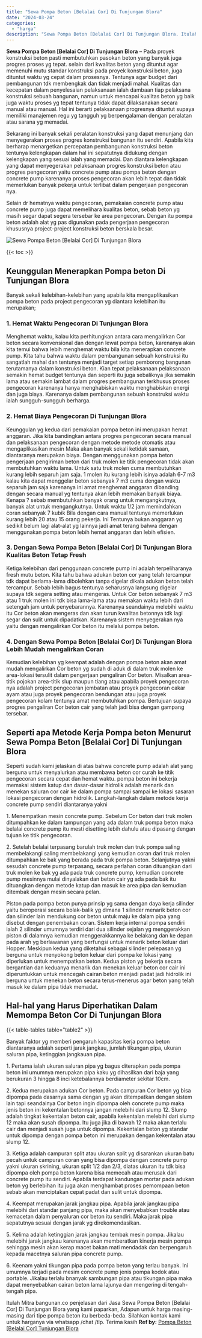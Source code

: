 ```yaml
---
title: "Sewa Pompa Beton [Belalai Cor] Di Tunjungan Blora"
date: "2024-03-24"
categories: 
  - "harga"
description: "Sewa Pompa Beton [Belalai Cor] Di Tunjungan Blora. Itulah Mitra bangunan.co penjelasan dari Jasa Sewa Pompa Beton [Belalai Cor] Di Tunjungan Blora yang kam..."
---
```


**Sewa Pompa Beton \[Belalai Cor\] Di Tunjungan Blora** – Pada proyek konstruksi beton pasti membutuhkan pasokan beton yang banyak juga progres proses yg tepat. selain dari kwalitas beton yang dituntut agar memenuhi mutu standar konstruksi pada proyek konstruksi beton, juga dituntut waktu yg cepat dalam prosesnya. Tentunya agar budget dari pembangunan tdk membengkak dan tidak menjadi mahal. Kualitas dan kecepatan dalam penyelesaian pelaksanaan ialah dambaan tiap pelaksana konstruksi sebuah bangunan, namun untuk mencapai kualitas beton yg baik juga waktu proses yg tepat tentunya tidak dapat dilaksanakan secara manual atau manual. Hal ini berarti pelaksanaan progresnya dituntut supaya memiliki manajemen regu yg tangguh yg berpengalaman dengan peralatan atau sarana yg memadai.

Sekarang ini banyak sekali peralatan konstruksi yang dapat menunjang dan menyegerakan proses progres konstruksi bangunan itu sendiri. Apabila kita berharap menargetkan percepatan pembangunan konstruksi beton tentunya kelengkapan dalam hal ini sepatutnya didukung dengan kelengkapan yang sesuai ialah yang memadai. Dan diantara kelengkapan yang dapat menyegerakan pelaksanaan progres konstruksi beton atau progres pengecoran yaitu concrete pump atau pompa beton dengan concrete pump karenanya proses pengecoran akan lebih tepat dan tidak memerlukan banyak pekerja untuk terlibat dalam pengerjaan pengecoran nya.

Selain dr hematnya waktu pengecoran, pemakaian concrete pump atau concrete pump juga dapat memelihara kualitas beton, sebab beton yg masih segar dapat segera tersebar ke area pengecoran. Dengan itu pompa beton adalah alat yg pas digunakan pada pengerjaan pengecoran khususnya project-project konstruksi beton berskala besar.

![Sewa Pompa Beton [Belalai Cor] Di Tunjungan Blora](/images/sewa-concrete-pump-28.png)

{{< toc >}}

## Keunggulan Menerapkan Pompa beton Di Tunjungan Blora

Banyak sekali kelebihan-kelebihan yang apabila kita mengaplikasikan pompa beton pada project pengecoran yg diantara kelebihan itu merupakan;

### 1\. Hemat Waktu Pengecoran Di Tunjungan Blora

Menghemat waktu, kalau kita perhitungkan antara cara mengalirkan Cor beton secara konvensional dan dengan lewat pompa beton, karenanya akan kita temui bahwa lebih menghemat waktu bila kita menerapkan concrete pump. Kita tahu bahwa waktu dalam pembangunan sebuah konstruksi itu sangatlah mahal dan tentunya menjadi target setiap pemborong bangunan terutamanya dalam konstruksi beton. Kian tepat pelaksanaan pelaksanaan semakin hemat budget tentunya dan seperti itu juga sebaliknya jika semakin lama atau semakin lambat dalam progres pembangunan terkhusus proses pengecoran karenanya hanya menghabiskan waktu menghabiskan energi dan juga biaya. Karenanya dalam pembangunan sebuah konstruksi waktu ialah sungguh-sungguh berharga.

### 2\. Hemat Biaya Pengecoran Di Tunjungan Blora

Keunggulan yg kedua dari pemakaian pompa beton ini merupakan hemat anggaran. Jika kita bandingkan antara progres pengecoran secara manual dan pelaksanaan pengecoran dengan metode metode otomatis atau mengaplikasikan mesin Maka akan banyak sekali ketidak samaan, diantaranya merupakan biaya. Dengan menggunakan pompa beton pengerjaan pengiriman beton dari truk molen ke titik pengecoran tidak akan membutuhkan waktu lama. Untuk satu truk molen cuma membutuhkan kurang lebih separuh jam saja. 1 molen itu kurang lebih isinya adalah 6-7 m3 kalau kita dapat menggelar beton sebanyak 7 m3 cuma dengan waktu separuh jam saja karenanya ini amat menghemat anggaran dibanding dengan secara manual yg tentunya akan lebih memakan banyak biaya. Kenapa ? sebab membutuhkan banyak orang untuk mengangkutnya, banyak alat untuk mengangkutnya. Untuk waktu 1/2 jam memindahkan coran sebanyak 7 kubik Bila dengan cara manual tentunya memerlukan kurang lebih 20 atau 15 orang pekerja. Ini Tentunya bukan anggaran yg sedikit belum lagi alat-alat yg lainnya jadi amat terang bahwa dengan menggunakan pompa beton lebih hemat anggaran dan lebih efisien.

### 3\. Dengan Sewa Pompa Beton \[Belalai Cor\] Di Tunjungan Blora Kualitas Beton Tetap Fresh

Ketiga kelebihan dari penggunaan concrete pump ini adalah terpeliharanya fresh mutu beton. Kita tahu bahwa adukan beton cor yang telah tercampur tdk dapat berlama-lama dibolehkan tanpa digelar dikala adukan beton telah tercampur. Sebab lebih bagus tentunya seharusnya langsung digelar supaya tdk segera setting atau mengeras. Untuk Cor beton sebanyak 7 m3 atau 1 truk molen ini tdk bisa lama-lama atau memakan waktu lebih dari setengah jam untuk penyebarannya. Karenanya seandainya melebihi waktu itu Cor beton akan mengeras dan akan turun kwalitas betonnya tdk lagi segar dan sulit untuk dipadatkan. Karenanya sistem menyegerakan nya yaitu dengan mengalirkan Cor beton itu melalui pompa beton.

### 4\. Dengan Sewa Pompa Beton \[Belalai Cor\] Di Tunjungan Blora Lebih Mudah mengalirkan Coran

Kemudian kelebihan yg keempat adalah dengan pompa beton akan amat mudah mengalirkan Cor beton yg sudah di aduk di dalam truk molen ke area-lokasi tersulit dalam pengerjaan pengaliran Cor beton. Misalkan area-titik pojokan area-titik slup maupun tiang atau apabila proyek pengecoran nya adalah project pengecoran jembatan atau proyek pengecoran cakar ayam atau juga proyek pengecoran bendungan atau juga proyek pengecoran kolam tentunya amat membutuhkan pompa. Bertujuan supaya progres pengaliran Cor beton cair yang telah jadi bisa dengan gampang tersebar.

## Seperti apa Metode Kerja Pompa beton Menurut Sewa Pompa Beton \[Belalai Cor\] Di Tunjungan Blora

Seperti sudah kami jelaskan di atas bahwa concrete pump adalah alat yang berguna untuk menyalurkan atau membawa beton cor curah ke titik pengecoran secara cepat dan hemat waktu. pompa beton ini bekerja memakai sistem katup dan dasar-dasar hidrolik adalah menarik dan menekan saluran cor cair ke dalam pompa sampai sampai ke lokasi sasaran lokasi pengecoran dengan hidrolik. Langkah-langkah dalam metode kerja concrete pump sendiri diantaranya yakni

1\. Menempatkan mesin concrete pump. Sebelum Cor beton dari truk molen ditumpahkan ke dalam tampungan yang ada dalam truk pompa beton maka belalai concrete pump itu mesti disetting lebih dahulu atau dipasang dengan tujuan ke titik pengecoran.

2\. Setelah belalai terpasang barulah truk molen dan truk pompa saling membelakangi saling membelakangi yang kemudian coran dari truk molen ditumpahkan ke bak yang berada pada truk pompa beton. Selanjutnya yakni sesudah concrete pump terpasang, secara perlahan coran dituangkan dari truk molen ke bak yg ada pada truk concrete pump, kemudian concrete pump mesinnya mulai dinyalakan dan beton cair yg ada pada bak itu dituangkan dengan metode katup dan masuk ke area pipa dan kemudian ditembak dengan mesin secara pelan.

Piston pada pompa beton punya prinsip yg sama dengan daya kerja silinder yaitu beroperasi secara bolak-balik yg dimana 1 silinder menarik beton cor dan silinder lain mendukung cor beton untuk maju ke dalam pipa yang disebut dengan penembakan coran. Sistem kerja internal pompa sendiri ialah 2 silinder umumnya terdiri dari dua silinder sejalan yg menggerakkan piston di dalamnya kemudian menggerakkannya ke belakang dan ke depan pada arah yg berlawanan yang berfungsi untuk menarik beton keluar dari Hopper. Meskipun kedua yang diketahui sebagai silinder pelepasan yg berguna untuk menyokong beton keluar dari pompa ke lokasi yang diperlukan untuk menempatkan beton. Kedua piston yg bekerja secara bergantian dan keduanya menarik dan menekan keluar beton cor cair ini diperuntukkan untuk mencegah cairan beton menjadi padat jadi hidrolik ini berguna untuk menekan beton secara terus-menerus agar beton yang telah masuk ke dalam pipa tidak memadat.

## Hal-hal yang Harus Diperhatikan Dalam Memompa Beton Cor Di Tunjungan Blora

{{< table-tables table="table2" >}}

Banyak faktor yg memberi pengaruh kapasitas kerja pompa beton diantaranya adalah seperti jarak jangkau, jumlah tikungan pipa, ukuran saluran pipa, ketinggian jangkauan pipa.

1\. Pertama ialah ukuran saluran pipa yg bagus diterapkan pada pompa beton ini umumnya merupakan pipa kaku yg dihasilkan dari baja yang berukuran 3 hingga 8 inci ketebalannya berdiameter sekitar 10cm.

2\. Kedua merupakan adukan Cor beton. Pada campuran Cor beton yg bisa dipompa pada dasarnya sama dengan yg akan ditempatkan dengan sistem lain tapi seandainya Cor beton ingin dipompa oleh concrete pump maka jenis beton ini kekentalan betonnya jangan melebihi dari slump 12. Slump adalah tingkat kekentalan beton cair, apabila kekentalan melebihi dari slump 12 maka akan susah dipompa. Itu juga jika di bawah 12 maka akan terlalu cair dan menjadi susah juga untuk dipompa. Kekentalan beton yg standar untuk dipompa dengan pompa beton ini merupakan dengan kekentalan atau slump 12.

3\. Ketiga adalah campuran split atau ukuran split yg disarankan ukuran batu pecah untuk campuran coran yang bisa dipompa dengan concrete pump yakni ukuran skrining, ukuran split 1/2 dan 2/3, diatas ukuran itu tdk bisa dipompa oleh pompa beton karena bisa memecah atau merusak dari concrete pump itu sendiri. Apabila terdapat kandungan mortar pada adukan beton yg berlebihan itu juga akan menghambat proses pemompaan beton sebab akan menciptakan cepat padat dan sulit untuk dipompa.

4\. Keempat merupakan jarak jangkau pipa. Apabila jarak jangkau pipa melebihi dari standar panjang pipa, maka akan menyebabkan trouble atau kemacetan dalam penyaluran cor beton itu sendiri. Maka jarak pipa sepatutnya sesuai dengan jarak yg direkomendasikan.

5\. Kelima adalah ketinggian jarak jangkau tembak mesin pompa. Jikalau melebihi jarak jangkau karenanya akan memberatkan kinerja mesin pompa sehingga mesin akan kerap macet bakan mati mendadak dan berpengaruh kepada macetnya saluran pipa concrete pump.

6\. Keenam yakni tikungan pipa pada pompa beton yang terlau banyak. Ini umumnya terjadi pada mesim concrete pump jenis pompa kodok atau portable. Jikalau terlalu bnanyak sambungan pipa atau tikungan pipa maka dapat menyebabkan cairan beton lama lajunya dan mengering di tengah-tengah pipa.

Itulah Mitra bangunan.co penjelasan dari Jasa Sewa Pompa Beton \[Belalai Cor\] Di Tunjungan Blora yang kami paparkan, Adapun untuk harga masing-masing dari tipe pompa beton itu berbeda-beda. Silahkan kontak kami untuk harganya via whatsapp /chat /tlp. Terima kasih
**Ref by:** [Pompa Beton [Belalai Cor] Tunjungan Blora](https://id.wikipedia.org/wiki/Pompa)
